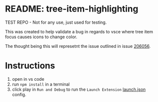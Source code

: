 # README: tree-item-highlighting

TEST REPO - Not for any use, just used for testing.

This was created to help validate a bug in regards to vsce where tree item focus causes icons to change color. 

The thought being this will represetnt the issue outlined in issue [206056](https://github.com/microsoft/vscode/issues/206056).

# Instructions

1) open in vs code
2) run `npm install` in a terminal
3) click play in `Run and Debug` to run the `Launch Extension` [launch.json](.vscode/launch.json) config. 